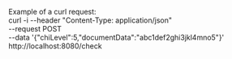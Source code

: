 Example of a curl request:<br>
curl -i --header "Content-Type: application/json" \
  --request POST \
  --data '{"chiLevel":5,"documentData":"abc1def2ghi3jkl4mno5"}' \
  http://localhost:8080/check
